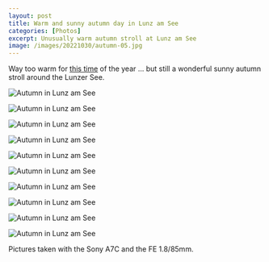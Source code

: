 ```yaml
---
layout: post
title: Warm and sunny autumn day in Lunz am See
categories: [Photos]
excerpt: Unusually warm autumn stroll at Lunz am See
image: /images/20221030/autumn-05.jpg
---
```


Way too warm for [this time](../autumn) of the year ... but still a wonderful sunny autumn stroll around the Lunzer See.

![Autumn in Lunz am See](../images/20221030/autumn-01.jpg)

![Autumn in Lunz am See](../images/20221030/autumn-02.jpg)

![Autumn in Lunz am See](../images/20221030/autumn-03.jpg)

![Autumn in Lunz am See](../images/20221030/autumn-04.jpg)

![Autumn in Lunz am See](../images/20221030/autumn-05.jpg)

![Autumn in Lunz am See](../images/20221030/autumn-06.jpg)

![Autumn in Lunz am See](../images/20221030/autumn-07.jpg)

![Autumn in Lunz am See](../images/20221030/autumn-08.jpg)

![Autumn in Lunz am See](../images/20221030/autumn-09.jpg)

![Autumn in Lunz am See](../images/20221030/autumn-10.jpg)


Pictures taken with the Sony A7C and the FE 1.8/85mm.
